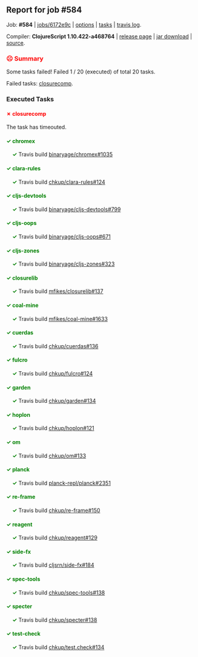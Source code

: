 ## Report for job #584

Job: **#584** | [jobs/6172e9c](https://github.com/cljs-oss/canary/commit/6172e9c8f4e766d8e98efd146cf6c49265ed5809) | [options](options.edn) | [tasks](tasks.edn) | [travis log](https://travis-ci.org/cljs-oss/canary/builds/430778291).

Compiler: **ClojureScript 1.10.422-a468764** | [release page](https://github.com/cljs-oss/canary/releases/tag/r1.10.422-a468764) | [jar download](https://github.com/cljs-oss/canary/releases/download/r1.10.422-a468764/clojurescript-1.10.422-a468764.jar) | [source](https://github.com/mfikes/clojurescript/commit/a4687648234b15ca74ff700e9c8c1cc7985f4080).

### <b style='color:red'>☹ Summary</b>

Some tasks failed! Failed 1 / 20 (executed) of total 20 tasks.

Failed tasks: [closurecomp](#-closurecomp).

### Executed Tasks

#### <b style='color:red'>&#x2717; closurecomp</b>
The task has timeouted.

#### <b style='color:green'>&#x2713; chromex</b>
&nbsp;&nbsp;&nbsp;&nbsp;<b style='color:green'>&#x2713;</b> Travis build [binaryage/chromex#1035](https://travis-ci.org/binaryage/chromex/builds/430780872)<br>

#### <b style='color:green'>&#x2713; clara-rules</b>
&nbsp;&nbsp;&nbsp;&nbsp;<b style='color:green'>&#x2713;</b> Travis build [chkup/clara-rules#124](https://travis-ci.org/chkup/clara-rules/builds/430780880)<br>

#### <b style='color:green'>&#x2713; cljs-devtools</b>
&nbsp;&nbsp;&nbsp;&nbsp;<b style='color:green'>&#x2713;</b> Travis build [binaryage/cljs-devtools#799](https://travis-ci.org/binaryage/cljs-devtools/builds/430780874)<br>

#### <b style='color:green'>&#x2713; cljs-oops</b>
&nbsp;&nbsp;&nbsp;&nbsp;<b style='color:green'>&#x2713;</b> Travis build [binaryage/cljs-oops#671](https://travis-ci.org/binaryage/cljs-oops/builds/430780892)<br>

#### <b style='color:green'>&#x2713; cljs-zones</b>
&nbsp;&nbsp;&nbsp;&nbsp;<b style='color:green'>&#x2713;</b> Travis build [binaryage/cljs-zones#323](https://travis-ci.org/binaryage/cljs-zones/builds/430780888)<br>

#### <b style='color:green'>&#x2713; closurelib</b>
&nbsp;&nbsp;&nbsp;&nbsp;<b style='color:green'>&#x2713;</b> Travis build [mfikes/closurelib#137](https://travis-ci.org/mfikes/closurelib/builds/430780908)<br>

#### <b style='color:green'>&#x2713; coal-mine</b>
&nbsp;&nbsp;&nbsp;&nbsp;<b style='color:green'>&#x2713;</b> Travis build [mfikes/coal-mine#1633](https://travis-ci.org/mfikes/coal-mine/builds/430780915)<br>

#### <b style='color:green'>&#x2713; cuerdas</b>
&nbsp;&nbsp;&nbsp;&nbsp;<b style='color:green'>&#x2713;</b> Travis build [chkup/cuerdas#136](https://travis-ci.org/chkup/cuerdas/builds/430780932)<br>

#### <b style='color:green'>&#x2713; fulcro</b>
&nbsp;&nbsp;&nbsp;&nbsp;<b style='color:green'>&#x2713;</b> Travis build [chkup/fulcro#124](https://travis-ci.org/chkup/fulcro/builds/430780959)<br>

#### <b style='color:green'>&#x2713; garden</b>
&nbsp;&nbsp;&nbsp;&nbsp;<b style='color:green'>&#x2713;</b> Travis build [chkup/garden#134](https://travis-ci.org/chkup/garden/builds/430780944)<br>

#### <b style='color:green'>&#x2713; hoplon</b>
&nbsp;&nbsp;&nbsp;&nbsp;<b style='color:green'>&#x2713;</b> Travis build [chkup/hoplon#121](https://travis-ci.org/chkup/hoplon/builds/430780965)<br>

#### <b style='color:green'>&#x2713; om</b>
&nbsp;&nbsp;&nbsp;&nbsp;<b style='color:green'>&#x2713;</b> Travis build [chkup/om#133](https://travis-ci.org/chkup/om/builds/430780967)<br>

#### <b style='color:green'>&#x2713; planck</b>
&nbsp;&nbsp;&nbsp;&nbsp;<b style='color:green'>&#x2713;</b> Travis build [planck-repl/planck#2351](https://travis-ci.org/planck-repl/planck/builds/430781083)<br>

#### <b style='color:green'>&#x2713; re-frame</b>
&nbsp;&nbsp;&nbsp;&nbsp;<b style='color:green'>&#x2713;</b> Travis build [chkup/re-frame#150](https://travis-ci.org/chkup/re-frame/builds/430781066)<br>

#### <b style='color:green'>&#x2713; reagent</b>
&nbsp;&nbsp;&nbsp;&nbsp;<b style='color:green'>&#x2713;</b> Travis build [chkup/reagent#129](https://travis-ci.org/chkup/reagent/builds/430780986)<br>

#### <b style='color:green'>&#x2713; side-fx</b>
&nbsp;&nbsp;&nbsp;&nbsp;<b style='color:green'>&#x2713;</b> Travis build [cljsrn/side-fx#184](https://travis-ci.org/cljsrn/side-fx/builds/430781011)<br>

#### <b style='color:green'>&#x2713; spec-tools</b>
&nbsp;&nbsp;&nbsp;&nbsp;<b style='color:green'>&#x2713;</b> Travis build [chkup/spec-tools#138](https://travis-ci.org/chkup/spec-tools/builds/430781057)<br>

#### <b style='color:green'>&#x2713; specter</b>
&nbsp;&nbsp;&nbsp;&nbsp;<b style='color:green'>&#x2713;</b> Travis build [chkup/specter#138](https://travis-ci.org/chkup/specter/builds/430781050)<br>

#### <b style='color:green'>&#x2713; test-check</b>
&nbsp;&nbsp;&nbsp;&nbsp;<b style='color:green'>&#x2713;</b> Travis build [chkup/test.check#134](https://travis-ci.org/chkup/test.check/builds/430781085)<br>